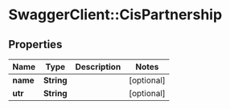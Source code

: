 # SwaggerClient::CisPartnership

## Properties
Name | Type | Description | Notes
------------ | ------------- | ------------- | -------------
**name** | **String** |  | [optional] 
**utr** | **String** |  | [optional] 

